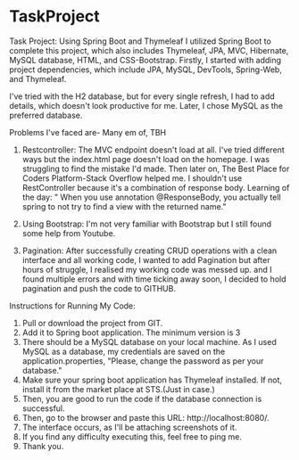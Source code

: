 # TaskProject
Task Project: Using Spring Boot and Thymeleaf
I utilized Spring Boot to complete this project, which also includes Thymeleaf, JPA, MVC, Hibernate, MySQL database, HTML, and CSS-Bootstrap.
Firstly, I started with adding project dependencies, which include JPA, MySQL, DevTools, Spring-Web, and Thymeleaf.

I've tried with the H2 database, but for every single refresh, I had to add details, which doesn't look productive for me. Later, I chose MySQL as the preferred database.

Problems I've faced are- Many em of, TBH
1. Restcontroller: The MVC endpoint doesn't load at all. I've tried different ways but the index.html page doesn't load on the homepage. I was struggling to find the mistake I'd made.
Then later on, The Best Place for Coders Platform-Stack Overflow helped me. I shouldn't use RestController because it's a combination of response body.
Learning of the day: " When you use annotation @ResponseBody, you actually tell spring to not try to find a view with the returned name."

2. Using Bootstrap: I'm not very familiar with Bootstrap but I still found some help from Youtube.
3. Pagination: After successfully creating CRUD operations with a clean interface and all working code, I wanted to add Pagination but after hours of struggle, I realised my working code was messed up.
and I found multiple errors and with time ticking away soon, I decided to hold pagination and push the code to GITHUB.

Instructions for Running My Code:
1. Pull or download the project from GIT.
2. Add it to Spring boot application. The minimum version is 3
3. There should be a MySQL database on your local machine. As I used MySQL as a database, my credentials are saved on the application.properties, "Please, change the password as per your database."
4. Make sure your spring boot application has Thymeleaf installed. If not, install it from the market place at STS.(Just in case.)
5. Then, you are good to run the code if the database connection is successful.
6. Then, go to the browser and paste this URL: http://localhost:8080/.
7. The interface occurs, as I'll be attaching screenshots of it.
8. If you find any difficulty executing this, feel free to ping me.
9. Thank you.
   
